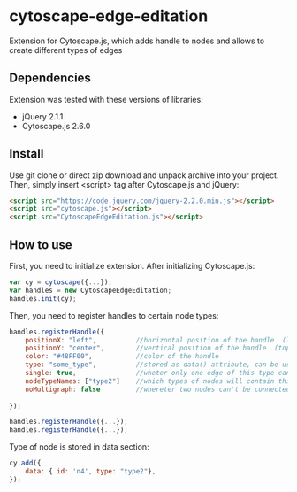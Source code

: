# cytoscape-edge-editation
Extension for Cytoscape.js, which adds handle to nodes and allows to create different types of edges


## Dependencies

Extension was tested with these versions of libraries:

* jQuery 2.1.1
* Cytoscape.js 2.6.0

## Install

Use git clone or direct zip download and unpack archive into your project. Then, simply insert \<script\> tag after
Cytoscape.js and jQuery:

```html
<script src="https://code.jquery.com/jquery-2.2.0.min.js"></script>
<script src="cytoscape.js"></script>
<script src="CytoscapeEdgeEditation.js"></script>
```

## How to use

First, you need to initialize extension. After initializing Cytoscape.js:

```js
var cy = cytoscape({...});
var handles = new CytoscapeEdgeEditation;
handles.init(cy);
```

Then, you need to register handles to certain node types:

```js
handles.registerHandle({
    positionX: "left",          //horizontal position of the handle  (left | center | right)
    positionY: "center",        //vertical position of the handle  (top | center | bottom)
    color: "#48FF00",           //color of the handle 
    type: "some_type",          //stored as data() attribute, can be used for styling            
    single: true,               //wheter only one edge of this type can start from same node (default false) 
    nodeTypeNames: ["type2"]    //which types of nodes will contain this handle
    noMultigraph: false         //whereter two nodes can't be connected with multiple edges (does not consider orientation) 
    
});

handles.registerHandle({...});
handles.registerHandle({...});
```

Type of node is stored in data section:

```js
cy.add({
    data: { id: 'n4', type: "type2"},
});
```
